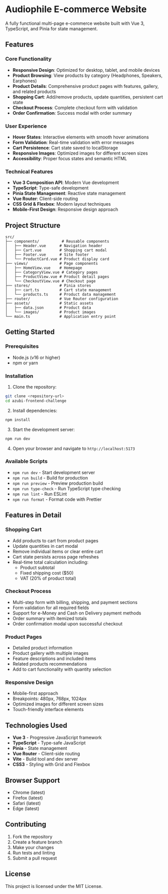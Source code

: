 # Audiophile E-commerce Website

A fully functional multi-page e-commerce website built with Vue 3, TypeScript, and Pinia for state management.

## Features

### Core Functionality

- **Responsive Design**: Optimized for desktop, tablet, and mobile devices
- **Product Browsing**: View products by category (Headphones, Speakers, Earphones)
- **Product Details**: Comprehensive product pages with features, gallery, and related products
- **Shopping Cart**: Add/remove products, update quantities, persistent cart state
- **Checkout Process**: Complete checkout form with validation
- **Order Confirmation**: Success modal with order summary

### User Experience

- **Hover States**: Interactive elements with smooth hover animations
- **Form Validation**: Real-time validation with error messages
- **Cart Persistence**: Cart state saved to localStorage
- **Responsive Images**: Optimized images for different screen sizes
- **Accessibility**: Proper focus states and semantic HTML

### Technical Features

- **Vue 3 Composition API**: Modern Vue development
- **TypeScript**: Type-safe development
- **Pinia State Management**: Reactive state management
- **Vue Router**: Client-side routing
- **CSS Grid & Flexbox**: Modern layout techniques
- **Mobile-First Design**: Responsive design approach

## Project Structure

```
src/
├── components/          # Reusable components
│   ├── Header.vue      # Navigation header
│   ├── Cart.vue        # Shopping cart modal
│   ├── Footer.vue      # Site footer
│   └── ProductCard.vue # Product display card
├── views/              # Page components
│   ├── HomeView.vue    # Homepage
│   ├── CategoryView.vue # Category pages
│   ├── ProductView.vue # Product detail pages
│   └── CheckoutView.vue # Checkout page
├── stores/             # Pinia stores
│   ├── cart.ts         # Cart state management
│   └── products.ts     # Product data management
├── router/             # Vue Router configuration
├── assets/             # Static assets
│   ├── data.json       # Product data
│   └── images/         # Product images
└── main.ts             # Application entry point
```

## Getting Started

### Prerequisites

- Node.js (v16 or higher)
- npm or yarn

### Installation

1. Clone the repository:

```bash
git clone <repository-url>
cd azubi-frontend-challenge
```

2. Install dependencies:

```bash
npm install
```

3. Start the development server:

```bash
npm run dev
```

4. Open your browser and navigate to `http://localhost:5173`

### Available Scripts

- `npm run dev` - Start development server
- `npm run build` - Build for production
- `npm run preview` - Preview production build
- `npm run type-check` - Run TypeScript type checking
- `npm run lint` - Run ESLint
- `npm run format` - Format code with Prettier

## Features in Detail

### Shopping Cart

- Add products to cart from product pages
- Update quantities in cart modal
- Remove individual items or clear entire cart
- Cart state persists across page refreshes
- Real-time total calculation including:
  - Product subtotal
  - Fixed shipping cost ($50)
  - VAT (20% of product total)

### Checkout Process

- Multi-step form with billing, shipping, and payment sections
- Form validation for all required fields
- Support for e-Money and Cash on Delivery payment methods
- Order summary with itemized totals
- Order confirmation modal upon successful checkout

### Product Pages

- Detailed product information
- Product gallery with multiple images
- Feature descriptions and included items
- Related products recommendations
- Add to cart functionality with quantity selection

### Responsive Design

- Mobile-first approach
- Breakpoints: 480px, 768px, 1024px
- Optimized images for different screen sizes
- Touch-friendly interface elements

## Technologies Used

- **Vue 3** - Progressive JavaScript framework
- **TypeScript** - Type-safe JavaScript
- **Pinia** - State management
- **Vue Router** - Client-side routing
- **Vite** - Build tool and dev server
- **CSS3** - Styling with Grid and Flexbox

## Browser Support

- Chrome (latest)
- Firefox (latest)
- Safari (latest)
- Edge (latest)

## Contributing

1. Fork the repository
2. Create a feature branch
3. Make your changes
4. Run tests and linting
5. Submit a pull request

## License

This project is licensed under the MIT License.
